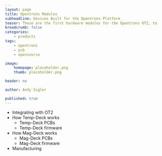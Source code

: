 ```yaml
---
layout: page
title: Opentrons Modules
subheadline: Devices Built for the Opentrons Platform
teaser: These are the first hardware modules for the Opentrons OT2, to further automation biological experiments
breadcrumb: false
categories:
    - products
tags:
    - opentrons
    - pcb
    - opensource

image:
    homepage: placeholder.png
    thumb: placeholder.png

header: no

author: Andy Sigler

published: true
---
```


- Integrating with OT2
- How Temp-Deck works
  - Temp-Deck PCBs
  - Temp-Deck firmware
- How Mag-Deck works
  - Mag-Deck PCBs
  - Mag-Deck firmware
- Manufacturing
